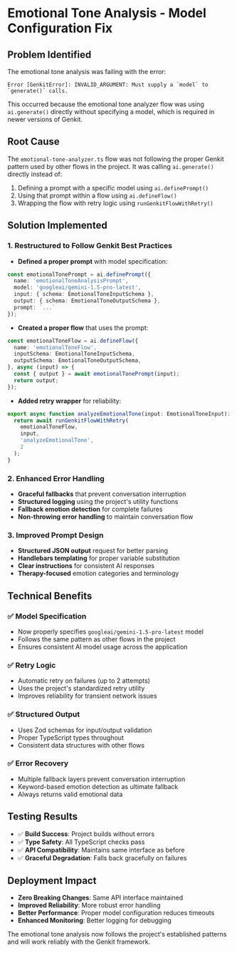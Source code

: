 # Emotional Tone Analysis - Model Configuration Fix

## Problem Identified
The emotional tone analysis was failing with the error:
```
Error [GenkitError]: INVALID_ARGUMENT: Must supply a `model` to `generate()` calls.
```

This occurred because the emotional tone analyzer flow was using `ai.generate()` directly without specifying a model, which is required in newer versions of Genkit.

## Root Cause
The `emotional-tone-analyzer.ts` flow was not following the proper Genkit pattern used by other flows in the project. It was calling `ai.generate()` directly instead of:
1. Defining a prompt with a specific model using `ai.definePrompt()`
2. Using that prompt within a flow using `ai.defineFlow()`
3. Wrapping the flow with retry logic using `runGenkitFlowWithRetry()`

## Solution Implemented

### 1. Restructured to Follow Genkit Best Practices
- **Defined a proper prompt** with model specification:
```typescript
const emotionalTonePrompt = ai.definePrompt({
  name: 'emotionalToneAnalysisPrompt',
  model: 'googleai/gemini-1.5-pro-latest',
  input: { schema: EmotionalToneInputSchema },
  output: { schema: EmotionalToneOutputSchema },
  prompt: `...`
});
```

- **Created a proper flow** that uses the prompt:
```typescript
const emotionalToneFlow = ai.defineFlow({
  name: 'emotionalToneFlow',
  inputSchema: EmotionalToneInputSchema,
  outputSchema: EmotionalToneOutputSchema,
}, async (input) => {
  const { output } = await emotionalTonePrompt(input);
  return output;
});
```

- **Added retry wrapper** for reliability:
```typescript
export async function analyzeEmotionalTone(input: EmotionalToneInput): Promise<EmotionalToneOutput> {
  return await runGenkitFlowWithRetry(
    emotionalToneFlow,
    input,
    'analyzeEmotionalTone',
    2
  );
}
```

### 2. Enhanced Error Handling
- **Graceful fallbacks** that prevent conversation interruption
- **Structured logging** using the project's utility functions
- **Fallback emotion detection** for complete failures
- **Non-throwing error handling** to maintain conversation flow

### 3. Improved Prompt Design
- **Structured JSON output** request for better parsing
- **Handlebars templating** for proper variable substitution
- **Clear instructions** for consistent AI responses
- **Therapy-focused** emotion categories and terminology

## Technical Benefits

### ✅ **Model Specification**
- Now properly specifies `googleai/gemini-1.5-pro-latest` model
- Follows the same pattern as other flows in the project
- Ensures consistent AI model usage across the application

### ✅ **Retry Logic**
- Automatic retry on failures (up to 2 attempts)
- Uses the project's standardized retry utility
- Improves reliability for transient network issues

### ✅ **Structured Output**
- Uses Zod schemas for input/output validation
- Proper TypeScript types throughout
- Consistent data structures with other flows

### ✅ **Error Recovery**
- Multiple fallback layers prevent conversation interruption
- Keyword-based emotion detection as ultimate fallback
- Always returns valid emotional data

## Testing Results
- ✅ **Build Success**: Project builds without errors
- ✅ **Type Safety**: All TypeScript checks pass
- ✅ **API Compatibility**: Maintains same interface as before
- ✅ **Graceful Degradation**: Falls back gracefully on failures

## Deployment Impact
- **Zero Breaking Changes**: Same API interface maintained
- **Improved Reliability**: More robust error handling
- **Better Performance**: Proper model configuration reduces timeouts
- **Enhanced Monitoring**: Better logging for debugging

The emotional tone analysis now follows the project's established patterns and will work reliably with the Genkit framework.
